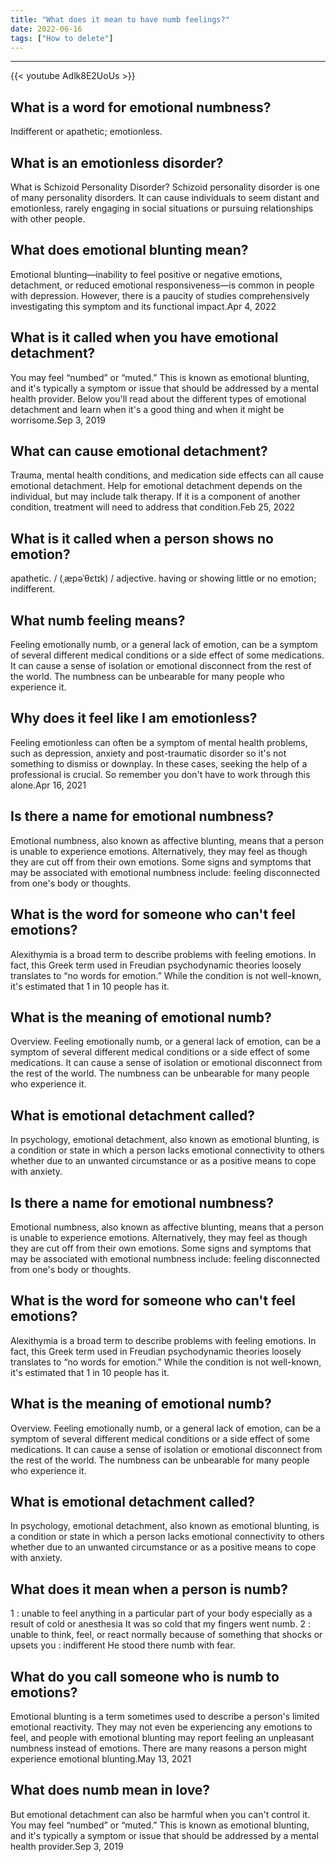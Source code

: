 ```yaml
---
title: "What does it mean to have numb feelings?"
date: 2022-06-16
tags: ["How to delete"]
---
```


---
{{< youtube Adlk8E2UoUs >}}
## What is a word for emotional numbness?
Indifferent or apathetic; emotionless.

## What is an emotionless disorder?
What is Schizoid Personality Disorder? Schizoid personality disorder is one of many personality disorders. It can cause individuals to seem distant and emotionless, rarely engaging in social situations or pursuing relationships with other people.

## What does emotional blunting mean?
Emotional blunting—inability to feel positive or negative emotions, detachment, or reduced emotional responsiveness—is common in people with depression. However, there is a paucity of studies comprehensively investigating this symptom and its functional impact.Apr 4, 2022

## What is it called when you have emotional detachment?
You may feel “numbed” or “muted.” This is known as emotional blunting, and it's typically a symptom or issue that should be addressed by a mental health provider. Below you'll read about the different types of emotional detachment and learn when it's a good thing and when it might be worrisome.Sep 3, 2019

## What can cause emotional detachment?
Trauma, mental health conditions, and medication side effects can all cause emotional detachment. Help for emotional detachment depends on the individual, but may include talk therapy. If it is a component of another condition, treatment will need to address that condition.Feb 25, 2022

## What is it called when a person shows no emotion?
apathetic. / (ˌæpəˈθɛtɪk) / adjective. having or showing little or no emotion; indifferent.

## What numb feeling means?
Feeling emotionally numb, or a general lack of emotion, can be a symptom of several different medical conditions or a side effect of some medications. It can cause a sense of isolation or emotional disconnect from the rest of the world. The numbness can be unbearable for many people who experience it.

## Why does it feel like I am emotionless?
Feeling emotionless can often be a symptom of mental health problems, such as depression, anxiety and post-traumatic disorder so it's not something to dismiss or downplay. In these cases, seeking the help of a professional is crucial. So remember you don't have to work through this alone.Apr 16, 2021

## Is there a name for emotional numbness?
Emotional numbness, also known as affective blunting, means that a person is unable to experience emotions. Alternatively, they may feel as though they are cut off from their own emotions. Some signs and symptoms that may be associated with emotional numbness include: feeling disconnected from one's body or thoughts.

## What is the word for someone who can't feel emotions?
Alexithymia is a broad term to describe problems with feeling emotions. In fact, this Greek term used in Freudian psychodynamic theories loosely translates to “no words for emotion.” While the condition is not well-known, it's estimated that 1 in 10 people has it.

## What is the meaning of emotional numb?
Overview. Feeling emotionally numb, or a general lack of emotion, can be a symptom of several different medical conditions or a side effect of some medications. It can cause a sense of isolation or emotional disconnect from the rest of the world. The numbness can be unbearable for many people who experience it.

## What is emotional detachment called?
In psychology, emotional detachment, also known as emotional blunting, is a condition or state in which a person lacks emotional connectivity to others whether due to an unwanted circumstance or as a positive means to cope with anxiety.

## Is there a name for emotional numbness?
Emotional numbness, also known as affective blunting, means that a person is unable to experience emotions. Alternatively, they may feel as though they are cut off from their own emotions. Some signs and symptoms that may be associated with emotional numbness include: feeling disconnected from one's body or thoughts.

## What is the word for someone who can't feel emotions?
Alexithymia is a broad term to describe problems with feeling emotions. In fact, this Greek term used in Freudian psychodynamic theories loosely translates to “no words for emotion.” While the condition is not well-known, it's estimated that 1 in 10 people has it.

## What is the meaning of emotional numb?
Overview. Feeling emotionally numb, or a general lack of emotion, can be a symptom of several different medical conditions or a side effect of some medications. It can cause a sense of isolation or emotional disconnect from the rest of the world. The numbness can be unbearable for many people who experience it.

## What is emotional detachment called?
In psychology, emotional detachment, also known as emotional blunting, is a condition or state in which a person lacks emotional connectivity to others whether due to an unwanted circumstance or as a positive means to cope with anxiety.

## What does it mean when a person is numb?
1 : unable to feel anything in a particular part of your body especially as a result of cold or anesthesia It was so cold that my fingers went numb. 2 : unable to think, feel, or react normally because of something that shocks or upsets you : indifferent He stood there numb with fear.

## What do you call someone who is numb to emotions?
Emotional blunting is a term sometimes used to describe a person's limited emotional reactivity. They may not even be experiencing any emotions to feel, and people with emotional blunting may report feeling an unpleasant numbness instead of emotions. There are many reasons a person might experience emotional blunting.May 13, 2021

## What does numb mean in love?
But emotional detachment can also be harmful when you can't control it. You may feel “numbed” or “muted.” This is known as emotional blunting, and it's typically a symptom or issue that should be addressed by a mental health provider.Sep 3, 2019

